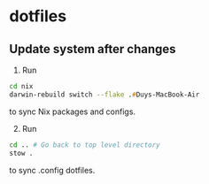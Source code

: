 # dotfiles

## Update system after changes
1. Run
```zsh
cd nix
darwin-rebuild switch --flake .#Duys-MacBook-Air
```
to sync Nix packages and configs.

2. Run
```zsh
cd .. # Go back to top level directory
stow .
```
to sync .config dotfiles.

